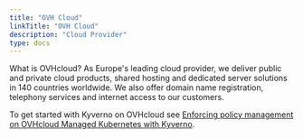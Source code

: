 ```yaml
---
title: "OVH Cloud"
linkTitle: "OVH Cloud"
description: "Cloud Provider"
type: docs
---
```


What is OVHcloud? As Europe's leading cloud provider, we deliver public and private cloud products, shared hosting and dedicated server solutions in 140 countries worldwide. We also offer domain name registration, telephony services and internet access to our customers.

To get started with Kyverno on OVHcloud see [Enforcing policy management on OVHcloud Managed Kubernetes with Kyverno](https://docs.ovh.com/us/en/kubernetes/installing-kyverno/).